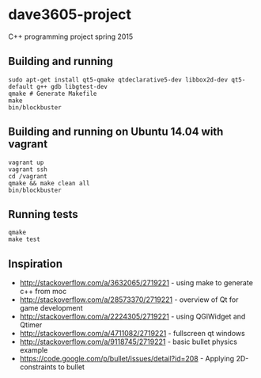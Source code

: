 # dave3605-project
C++ programming project spring 2015

## Building and running

```shell
sudo apt-get install qt5-qmake qtdeclarative5-dev libbox2d-dev qt5-default g++ gdb libgtest-dev
qmake # Generate Makefile
make
bin/blockbuster
```

## Building and running on Ubuntu 14.04 with vagrant

```shell
vagrant up
vagrant ssh
cd /vagrant
qmake && make clean all
bin/blockbuster
```

## Running tests

```shell
qmake
make test
```

## Inspiration

* http://stackoverflow.com/a/3632065/2719221 - using make to generate c++ from moc
* http://stackoverflow.com/a/28573370/2719221 - overview of Qt for game development
* http://stackoverflow.com/a/2224305/2719221 - using QGlWidget and Qtimer
* http://stackoverflow.com/a/4711082/2719221 - fullscreen qt windows
* http://stackoverflow.com/a/9118745/2719221 - basic bullet physics example
* https://code.google.com/p/bullet/issues/detail?id=208 - Applying 2D-constraints to bullet
